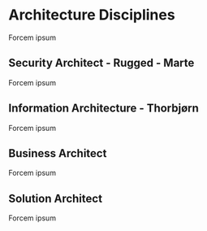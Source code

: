 # Architecture Disciplines  
Forcem ipsum
## Security Architect - Rugged - Marte
Forcem ipsum
## Information Architecture - Thorbjørn
Forcem ipsum
## Business Architect
Forcem ipsum
## Solution Architect
Forcem ipsum
